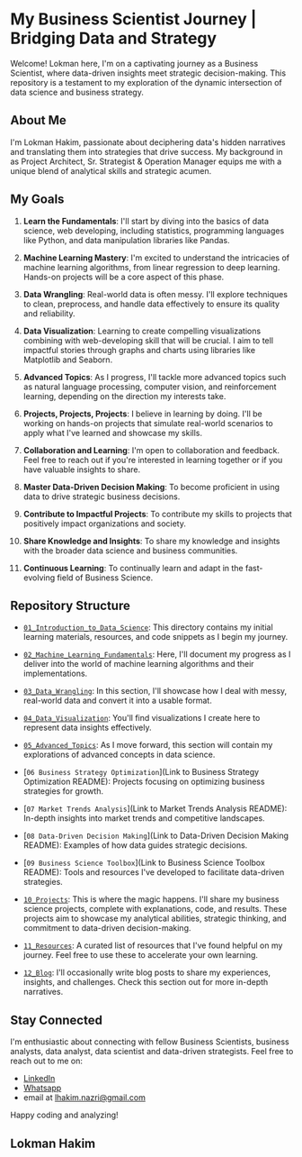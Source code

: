 # My Business Scientist Journey | Bridging Data and Strategy

Welcome! Lokman here, I'm on a captivating journey as a Business Scientist, where data-driven insights meet strategic decision-making. This repository is a testament to my exploration of the dynamic intersection of data science and business strategy.

## About Me

I'm Lokman Hakim, passionate about deciphering data's hidden narratives and translating them into strategies that drive success. My background in as Project Architect, Sr. Strategist & Operation Manager equips me with a unique blend of analytical skills and strategic acumen.

## My Goals

1. **Learn the Fundamentals**: I'll start by diving into the basics of data science, web developing, including statistics, programming languages like Python, and data manipulation libraries like Pandas.

2. **Machine Learning Mastery**: I'm excited to understand the intricacies of machine learning algorithms, from linear regression to deep learning. Hands-on projects will be a core aspect of this phase.

3. **Data Wrangling**: Real-world data is often messy. I'll explore techniques to clean, preprocess, and handle data effectively to ensure its quality and reliability.

4. **Data Visualization**: Learning to create compelling visualizations combining with web-developing skill that will be crucial. I aim to tell impactful stories through graphs and charts using libraries like Matplotlib and Seaborn.

5. **Advanced Topics**: As I progress, I'll tackle more advanced topics such as natural language processing, computer vision, and reinforcement learning, depending on the direction my interests take.

6. **Projects, Projects, Projects**: I believe in learning by doing. I'll be working on hands-on projects that simulate real-world scenarios to apply what I've learned and showcase my skills.

7. **Collaboration and Learning**: I'm open to collaboration and feedback. Feel free to reach out if you're interested in learning together or if you have valuable insights to share.

8. **Master Data-Driven Decision Making**: To become proficient in using data to drive strategic business decisions.

9. **Contribute to Impactful Projects**: To contribute my skills to projects that positively impact organizations and society.

10. **Share Knowledge and Insights**: To share my knowledge and insights with the broader data science and business communities.

11. **Continuous Learning**: To continually learn and adapt in the fast-evolving field of Business Science.


## Repository Structure

- [`01_Introduction_to_Data_Science`](https://github.com/lokmanTech/01_Introduction_to_Data_Science): This directory contains my initial learning materials, resources, and code snippets as I begin my journey.

- [`02_Machine_Learning_Fundamentals`](https://github.com/lokmanTech/02_Machine_Learning_Fundamentals): Here, I'll document my progress as I deliver into the world of machine learning algorithms and their implementations.

- [`03_Data_Wrangling`](https://github.com/lokmanTech/03_Data_Wrangling): In this section, I'll showcase how I deal with messy, real-world data and convert it into a usable format.

- [`04_Data_Visualization`](https://github.com/lokmanTech/04_Data_Visualization): You'll find visualizations I create here to represent data insights effectively.

- [`05_Advanced_Topics`](https://github.com/lokmanTech/05_Advanced_Topics): As I move forward, this section will contain my explorations of advanced concepts in data science.

- [`06 Business Strategy Optimization`](Link to Business Strategy Optimization README): Projects focusing on optimizing business strategies for growth.

- [`07 Market Trends Analysis`](Link to Market Trends Analysis README): In-depth insights into market trends and competitive landscapes.

- [`08 Data-Driven Decision Making`](Link to Data-Driven Decision Making README): Examples of how data guides strategic decisions.

- [`09 Business Science Toolbox`](Link to Business Science Toolbox README): Tools and resources I've developed to facilitate data-driven strategies.

- [`10_Projects`](https://github.com/lokmanTech/06_Projects): This is where the magic happens. I'll share my business science projects, complete with explanations, code, and results. These projects aim to showcase my analytical abilities, strategic thinking, and commitment to data-driven decision-making.

- [`11_Resources`](https://github.com/lokmanTech/07_Resources): A curated list of resources that I've found helpful on my journey. Feel free to use these to accelerate your own learning.

- [`12_Blog`](https://github.com/lokmanTech/08_Blog): I'll occasionally write blog posts to share my experiences, insights, and challenges. Check this section out for more in-depth narratives.

## Stay Connected

I'm enthusiastic about connecting with fellow Business Scientists, business analysts, data analyst, data scientist and data-driven strategists. Feel free to reach out to me on:

- [LinkedIn](https://www.linkedin.com/in/lhakimnazri/)
- [Whatsapp](https://wa.me/+60102115249)
- email at lhakim.nazri@gmail.com

Happy coding and analyzing!

## Lokman Hakim
